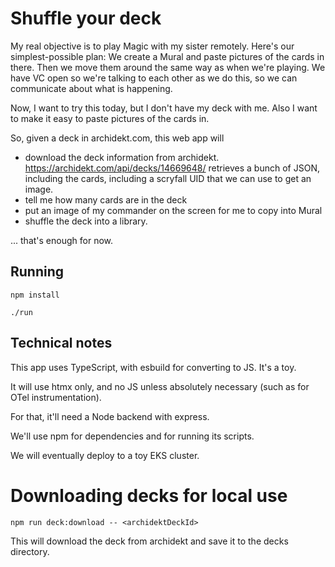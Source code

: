 # Shuffle your deck

My real objective is to play Magic with my sister remotely. Here's our simplest-possible plan:
We create a Mural and paste pictures of the cards in there. Then we move them around the same way as when we're playing.
We have VC open so we're talking to each other as we do this, so we can communicate about what is happening.

Now, I want to try this today, but I don't have my deck with me. Also I want to make it easy to paste pictures of the cards in.

So, given a deck in archidekt.com, this web app will

- download the deck information from archidekt. https://archidekt.com/api/decks/14669648/ retrieves a bunch of JSON, including the cards, including a scryfall UID that we can use to get an image.
- tell me how many cards are in the deck
- put an image of my commander on the screen for me to copy into Mural
- shuffle the deck into a library.

... that's enough for now.

## Running

`npm install`

`./run`

## Technical notes

This app uses TypeScript, with esbuild for converting to JS. It's a toy.

It will use htmx only, and no JS unless absolutely necessary (such as for OTel instrumentation).

For that, it'll need a Node backend with express.

We'll use npm for dependencies and for running its scripts.

We will eventually deploy to a toy EKS cluster.

# Downloading decks for local use

`npm run deck:download -- <archidektDeckId>`

This will download the deck from archidekt and save it to the decks directory.

